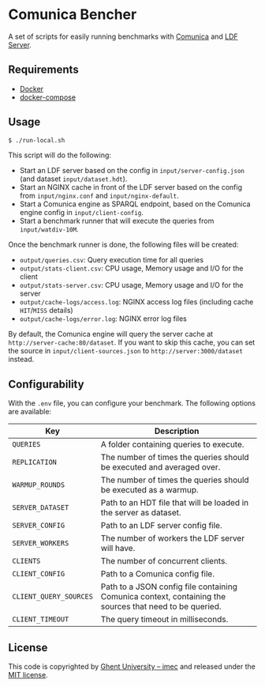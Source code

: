 # Comunica Bencher

A set of scripts for easily running benchmarks with [Comunica](https://github.com/comunica/comunica) and [LDF Server](https://github.com/LinkedDataFragments/Server.js).

## Requirements

* [Docker](https://www.docker.com/)
* [docker-compose](https://docs.docker.com/compose/install/)

## Usage

```bash
$ ./run-local.sh
```

This script will do the following:
* Start an LDF server based on the config in `input/server-config.json` (and dataset `input/dataset.hdt`).
* Start an NGINX cache in front of the LDF server based on the config from `input/nginx.conf` and `input/nginx-default`.
* Start a Comunica engine as SPARQL endpoint, based on the Comunica engine config in `input/client-config`.
* Start a benchmark runner that will execute the queries from `input/watdiv-10M`.

Once the benchmark runner is done, the following files will be created:
* `output/queries.csv`: Query execution time for all queries
* `output/stats-client.csv`: CPU usage, Memory usage and I/O for the client
* `output/stats-server.csv`: CPU usage, Memory usage and I/O for the server
* `output/cache-logs/access.log`: NGINX access log files (including cache `HIT`/`MISS` details)
* `output/cache-logs/error.log`: NGINX error log files

By default, the Comunica engine will query the server cache at `http://server-cache:80/dataset`.
If you want to skip this cache, you can set the source in `input/client-sources.json` to `http://server:3000/dataset` instead.

## Configurability

With the `.env` file, you can configure your benchmark.
The following options are available:

| Key                    | Description |
| ---------------------- | ----------- |
| `QUERIES`              | A folder containing queries to execute.  |
| `REPLICATION`          | The number of times the queries should be executed and averaged over. |
| `WARMUP_ROUNDS`        | The number of times the queries should be executed as a warmup. |
| `SERVER_DATASET`       | Path to an HDT file that will be loaded in the server as dataset. |
| `SERVER_CONFIG`        | Path to an LDF server config file. |
| `SERVER_WORKERS`       | The number of workers the LDF server will have. |
| `CLIENTS`              | The number of concurrent clients. |
| `CLIENT_CONFIG`        | Path to a Comunica config file. |
| `CLIENT_QUERY_SOURCES` | Path to a JSON config file containing Comunica context, containing the sources that need to be queried. |
| `CLIENT_TIMEOUT`       | The query timeout in milliseconds. |

## License
This code is copyrighted by [Ghent University – imec](http://idlab.ugent.be/)
and released under the [MIT license](http://opensource.org/licenses/MIT).
